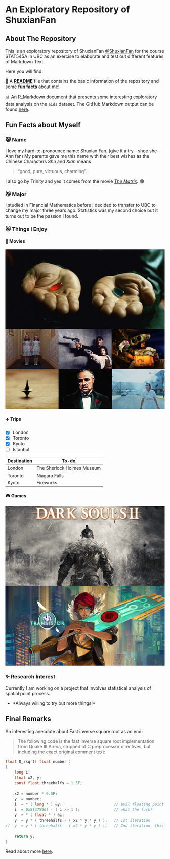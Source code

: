 
# An Exploratory Repository of ShuxianFan

## About The Repository

This is an exploratory repository of ShuxianFan [@ShuxianFan](https://github.com/ShuxianFan) for the course STAT545A in UBC as an exercise to elaborate and test out different features of Markdown Text. 

Here you will find:
  
  :memo: A [**README**](https://github.com/STAT545-UBC-students/hw01-ShuxianFan/blob/master/README.md) file that contains the basic information of the repository and some [**fun facts**](#fun-facts-about-myself) about me!
  
  :bar_chart: An [R_Markdown](https://github.com/STAT545-UBC-students/hw01-ShuxianFan/blob/master/hw01_aids.Rmd) document that presents some interesting exploratory data analysis on the `aids` dataset. The GitHub Markdown output can be found [here](https://github.com/STAT545-UBC-students/hw01-ShuxianFan/blob/master/hw01_aids.md).


## Fun Facts about Myself
### :smile_cat: Name 
I love my hard-to-pronounce name: Shuxian Fan. (give it a try - shoe she-Ann fan) 
My parents gave me this name with their best wishes as the Chinese Characters *Shu* and *Xian* means 
> “good, pure, virtuous, charming”. 

I also go by Trinity and yes it comes from the movie [*The Matrix*](https://en.wikipedia.org/wiki/The_Matrix). :joy: 

### :smirk_cat: Major
I studied in Financial Mathematics before I decided to transfer to UBC to change my major three years ago. Statistics was my second choice but it turns out to be the passion I found.

### :heart_eyes_cat: Things I Enjoy

#### :movie_camera: **Movies**
![partial_list](movie.JPG)

#### :airplane: **Trips**
- [x] London
- [x] Toronto
- [x] Kyoto
- [ ] Istanbul

Destination  | To-do
------------ | -------------
London | The Sherlock Holmes Museum
Toronto | Niagara Falls
Kyoto | Fireworks

#### :video_game: Games
![game](game.JPG)

### :sparkles: Research Interest
Currently I am working on a project that involves statistical analysis of spatial point process. 

  - \*Always willing to try out more things!\*

## Final Remarks
An interesting anecdote about Fast inverse square root as an end:
> The following code is the fast inverse square root implementation from Quake III Arena, stripped of C preprocessor directives, but including the exact original comment text:

```C
float Q_rsqrt( float number )
{
	long i;
	float x2, y;
	const float threehalfs = 1.5F;

	x2 = number * 0.5F;
	y  = number;
	i  = * ( long * ) &y;                       // evil floating point bit level hacking
	i  = 0x5f3759df - ( i >> 1 );               // what the fuck? 
	y  = * ( float * ) &i;
	y  = y * ( threehalfs - ( x2 * y * y ) );   // 1st iteration
//	y  = y * ( threehalfs - ( x2 * y * y ) );   // 2nd iteration, this can be removed

	return y;
}
```

Read about more [here](https://en.wikipedia.org/wiki/Fast_inverse_square_root).



